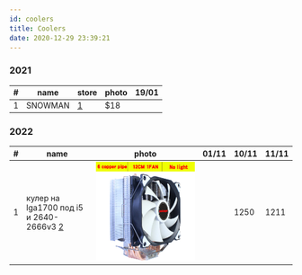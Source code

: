 ```yaml
---
id: coolers
title: Coolers
date: 2020-12-29 23:39:21
---
```


### 2021

| # | name | store | photo | 19/01 |
| --- | --- | --- | --- | --- |
| 1 | SNOWMAN | [1](https://www.aliexpress.com/item/32958609112.html 'AliExpress - Supplies for Computer & Offices Store') | $18 |

### 2022

| # | name | photo | 01/11 | 10/11 | 11/11 |
| --- | --- | --- | --- | --- | --- |
| 1 | кулер на lga1700 под i5 и 2640-2666v3 [2](https://aliexpress.ru/item/1005002366025350.html 'coolangel cooler Store') | [![2011-X79-X99-2-4-6.jpg_640x640](2011-X79-X99-2-4-6.jpg_640x640.webp)](2011-X79-X99-2-4-6.jpg_640x640.webp) |  | 1250 | 1211 |

